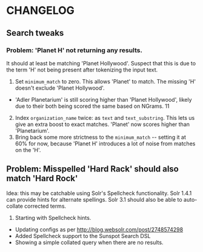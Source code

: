 # CHANGELOG
	
## Search tweaks

### Problem: 'Planet H' not returning any results.

It should at least be matching 'Planet Hollywood'. Suspect that this is due to the term 'H' not being present after tokenizing the input text.
1. Set `minimum_match` to zero. This allows 'Planet' to match. The missing 'H' doesn't exclude 'Planet Hollywood'.
  - 'Adler Planetarium' is still scoring higher than 'Planet Hollywood', likely due to their both being scored the same based on NGrams.
 	11	
2. Index `organization_name` twice: as `text` and `text_substring`. This lets us give an extra boost to exact matches. 'Planet' now scores higher than 'Planetarium'.
3. Bring back some more strictness to the `minimum_match` -- setting it at 60% for now, because 'Planet H' introduces a lot of noise from matches on the 'H'.

## Problem: Misspelled 'Hard Rack' should also match 'Hard Rock'
Idea: this may be catchable using Solr's Spellcheck functionality. Solr 1.4.1 can provide hints for alternate spellings. Solr 3.1 should also be able to auto-collate corrected terms.
1. Starting with Spellcheck hints.
  - Updating configs as per http://blog.websolr.com/post/2748574298
  - Added Spellcheck support to the Sunspot Search DSL
  - Showing a simple collated query when there are no results.